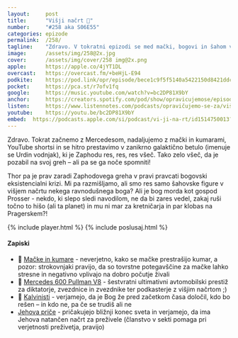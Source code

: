 ```yaml
---
layout: 	post
title:  	"Višji načrt 📜"
number: 	"#258 aka S06E55"
categories:	epizode
permalink:	/258/
tagline: 	"Zdravo. V tokratni epizodi se med mački, bogovi in šahom vprašamo, ali smo le figure v višjem načrtu nekoga, ki ga ne briga preveč za nas." 
image:		/assets/img/258@2x.jpg
cover:		/assets/img/cover/258 img@2x.png
apple:		https://apple.co/4jYT1DL
overcast:	https://overcast.fm/+beHjL-E94
podkite:	https://pod.link/opr/episode/bece1c9f5f5140a5422150d8421ddca0
pocket:		https://pca.st/r7ofv1fq
google:		https://music.youtube.com/watch?v=bc2DP81X9bY
anchor:		https://creators.spotify.com/pod/show/opravicujemose/episodes/Viji-nart-e32cbvr
listen:		https://www.listennotes.com/podcasts/opravičujemo-se-za/višji-načrt-S1dQNWED8Zv/embed/
youtube:	https://youtu.be/bc2DP81X9bY
embed:	https://podcasts.apple.com/si/podcast/vi-ji-na-rt/id1514750013?i=1000706306091
---
```


Zdravo. Tokrat začnemo z Mercedesom, nadaljujemo z mački in kumarami, YouTube shortsi in se hitro prestavimo v zanikrno galaktično betulo (imenuje se Urdin vodnjak), ki je Zaphodu res, res, res všeč. Tako zelo všeč, da je pozabil na svoj greh – ali pa se ga noče spomniti!

Thor pa je prav zaradi Zaphodovega greha v pravi pravcati bogovski eksistencialni krizi. Mi pa razmišljamo, ali smo res samo šahovske figure v višjem načrtu nekega ravnodušnega boga? Ali je bog morda kot gospod Prosser - nekdo, ki slepo sledi navodilom, ne da bi zares vedel, zakaj ruši točno to hišo (ali ta planet) in mu ni mar za kretničarja in par klobas na Pragerskem?!

{% include player.html %}
{% include poslusaj.html %}

<!--break-->

#### Zapiski

- 🥒 [Mačke in kumare](https://www.youtube.com/watch?v=RBrZsgy4-SQ) - neverjetno, kako se mačke prestrašijo kumar, a pozor: strokovnjaki pravijo, da so tovrstne potegavščine za mačke lahko stresne in negativno vplivajo na dobro počutje živali 
- 🛞 [Mercedes 600 Pullman V8](https://www.youtube.com/watch?v=yZ324MBLu3s) - šestvratni ultimativni avtomobilski prestiž za diktatorje, zvezdnice in zvezdnike ter podkasterje z višjim načrtom ;) 
- 🪽 [Kalvinisti](https://sl.wikipedia.org/wiki/Kalvinizem) - verjamejo, da je Bog že pred začetkom časa določil, kdo bo rešen – in kdo ne, pa če se trudiš ali ne 
- [Jehova priče](https://sl.wikipedia.org/wiki/Jehova_pri%C4%8De) - pričakujejo bližnji konec sveta in verjamejo, da ima Jehova natančen načrt za preživele (članstvo v sekti pomaga pri verjetnosti preživetja, pravijo) 